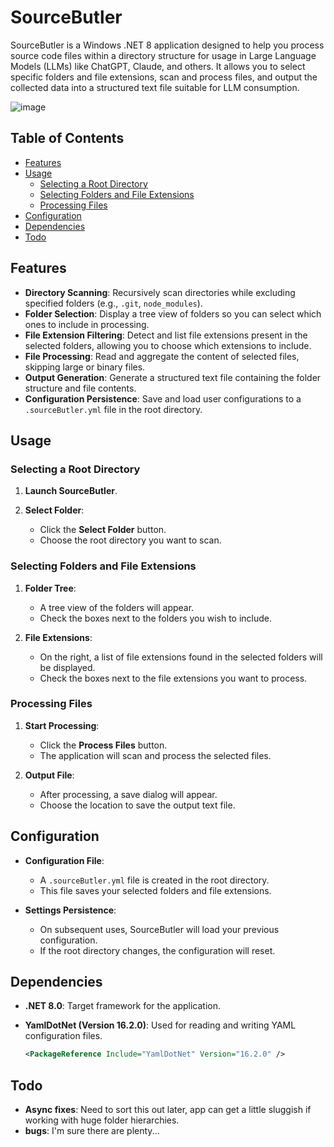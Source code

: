 # SourceButler

SourceButler is a Windows .NET 8 application designed to help you process source code files within a directory structure for usage in Large Language Models (LLMs) like ChatGPT, Claude, and others. It allows you to select specific folders and file extensions, scan and process files, and output the collected data into a structured text file suitable for LLM consumption.

![image](https://github.com/user-attachments/assets/eb63b4f6-8a31-4157-a967-898a1a84e2ab)


## Table of Contents

- [Features](#features)
- [Usage](#usage)
  - [Selecting a Root Directory](#selecting-a-root-directory)
  - [Selecting Folders and File Extensions](#selecting-folders-and-file-extensions)
  - [Processing Files](#processing-files)
- [Configuration](#configuration)
- [Dependencies](#dependencies)
- [Todo](#todo)

## Features

- **Directory Scanning**: Recursively scan directories while excluding specified folders (e.g., `.git`, `node_modules`).
- **Folder Selection**: Display a tree view of folders so you can select which ones to include in processing.
- **File Extension Filtering**: Detect and list file extensions present in the selected folders, allowing you to choose which extensions to include.
- **File Processing**: Read and aggregate the content of selected files, skipping large or binary files.
- **Output Generation**: Generate a structured text file containing the folder structure and file contents.
- **Configuration Persistence**: Save and load user configurations to a `.sourceButler.yml` file in the root directory.

## Usage

### Selecting a Root Directory

1. **Launch SourceButler**.
2. **Select Folder**:

   - Click the **Select Folder** button.
   - Choose the root directory you want to scan.

### Selecting Folders and File Extensions

1. **Folder Tree**:

   - A tree view of the folders will appear.
   - Check the boxes next to the folders you wish to include.

2. **File Extensions**:

   - On the right, a list of file extensions found in the selected folders will be displayed.
   - Check the boxes next to the file extensions you want to process.

### Processing Files

1. **Start Processing**:

   - Click the **Process Files** button.
   - The application will scan and process the selected files.

2. **Output File**:

   - After processing, a save dialog will appear.
   - Choose the location to save the output text file.

## Configuration

- **Configuration File**:

  - A `.sourceButler.yml` file is created in the root directory.
  - This file saves your selected folders and file extensions.

- **Settings Persistence**:

  - On subsequent uses, SourceButler will load your previous configuration.
  - If the root directory changes, the configuration will reset.

## Dependencies

- **.NET 8.0**: Target framework for the application.
- **YamlDotNet (Version 16.2.0)**: Used for reading and writing YAML configuration files.

  ```xml
  <PackageReference Include="YamlDotNet" Version="16.2.0" />
  ```

## Todo

- **Async fixes**: Need to sort this out later, app can get a little sluggish if working with huge folder hierarchies.
- **bugs**: I'm sure there are plenty...
